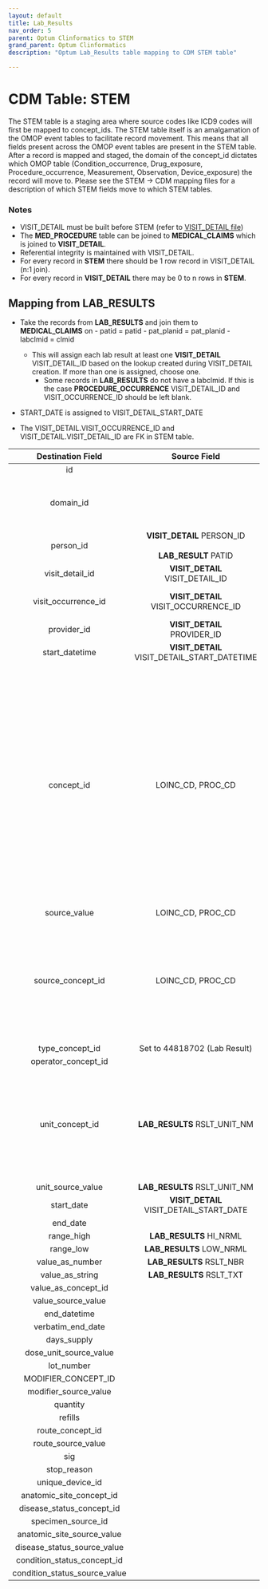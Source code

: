 ```yaml
---
layout: default
title: Lab_Results
nav_order: 5
parent: Optum Clinformatics to STEM
grand_parent: Optum Clinformatics
description: "Optum Lab_Results table mapping to CDM STEM table"

---
```


# CDM Table: STEM 

The STEM table is a staging area where source codes like ICD9 codes will first be mapped to concept_ids. The STEM table itself is an amalgamation of the OMOP event tables to facilitate record movement. This means that all fields present across the OMOP event tables are present in the STEM table. After a record is mapped and staged, the domain of the concept_id dictates which OMOP table (Condition_occurrence, Drug_exposure, Procedure_occurrence, Measurement, Observation, Device_exposure) the record will move to. Please see the STEM -> CDM mapping files for a description of which STEM fields move to which STEM tables.

### **Notes**
- VISIT_DETAIL must be built before STEM (refer to [VISIT_DETAIL file](VISIT_DETAIL.md))
- The **MED_PROCEDURE** table can be joined to **MEDICAL_CLAIMS** which is joined to **VISIT_DETAIL**. 
- Referential integrity is maintained with VISIT_DETAIL. 
- For every record in **STEM** there should be 1 row record in VISIT_DETAIL (n:1 join). 
- For every record in **VISIT_DETAIL** there may be 0 to n rows in **STEM**.

## **Mapping from LAB_RESULTS**
- Take the records from **LAB_RESULTS** and join them to **MEDICAL_CLAIMS** on
        - patid = patid
        - pat_planid = pat_planid
        - labclmid = clmid
    - This will assign each lab result at least one **VISIT_DETAIL** VISIT_DETAIL_ID based on the lookup created during VISIT_DETAIL creation. If more than one is assigned, choose one.  
        - Some records in **LAB_RESULTS** do not have a labclmid. If this is the case **PROCEDURE_OCCURRENCE** VISIT_DETAIL_ID and VISIT_OCCURRENCE_ID should be left blank.

- START_DATE is assigned to VISIT_DETAIL_START_DATE 
- The VISIT_DETAIL.VISIT_OCCURRENCE_ID and VISIT_DETAIL.VISIT_DETAIL_ID are FK in STEM table.

**Destination Field**|**Source Field**|**Applied Rule**|**Comment**
| :----: | :----: | :--------: | :------: |
| id |  |Autogenerate||
| domain_id ||This should be the domain_id of the standard concept in the CONCEPT_ID field. If a code is mapped to CONCEPT_ID 0, put the domain_id as Observation.||
| person_id | **VISIT_DETAIL** PERSON_ID<br><br>**LAB_RESULT** PATID| Use patid to lookup Person_id ||
| visit_detail_id |**VISIT_DETAIL**<br>VISIT_DETAIL_ID||
| visit_occurrence_id |**VISIT_DETAIL**<br>VISIT_OCCURRENCE_ID|Use the linking to **VISIT_DETAIL** to look up VISIT_OCCURRENCE_ID||
| provider_id |**VISIT_DETAIL**<br>PROVIDER_ID |||
| start_datetime |**VISIT_DETAIL** VISIT_DETAIL_START_DATETIME |||
| concept_id | LOINC_CD, PROC_CD|Use the SOURCE_TO_STANDARD query with the filter<br/><br/>**LOINC_CD**<br> WHERE SOURCE_VOCABULARY_ID IN ('LOINC') AND TARGET_STANDARD_CONCEPT ='S' AND TARGET_INVALID_REASON IS NULL <br/><br/>**PROC_CD**<br> WHERE SOURCE_VOCABULARY_ID IN ('HCPCS','CPT4') AND TARGET_STANDARD_CONCEPT ='S' AND TARGET_INVALID_REASON IS NULL AND TARGET_CONCEPT_CLASS_ID NOT IN ('HCPCS Modifier','CPT4 Modifier')| Start with LOINC_CD, if it does not have a mapping then try to map the PROC_CD. If the PROC_CD does not have a mapping then set concept_id to 0|
| source_value |LOINC_CD, PROC_CD|||
| source_concept_id |LOINC_CD, PROC_CD|Use the SOURCE_TO_SOURCE query with the filter<br/><br/>**LOINC_CD**<br> WHERE SOURCE_VOCABULARY_ID IN ('LOINC') <br/><br/>**PROC_CD**<br> WHERE SOURCE_VOCABULARY_ID IN ('HCPCS','CPT4') |Put the SOURCE_CONCEPT_ID of the either the LOINC_CD or PROC_CD that was used to map the standard concept_id.
| type_concept_id |Set to 44818702 (Lab Result)|||  
| operator_concept_id | 
| unit_concept_id | **LAB_RESULTS** RSLT_UNIT_NM |Use the SOURCE_TO_STANDARD query with the filter <br><br>Where SOURCE_VOCABULARY_ID = 'UCUM' AND TARGET_STANDARD_CONCEPT = 'S' AND TARGET_INVALID_REASON IS NULL|If there is no mapping to a standard concept then set to 0|
| unit_source_value |**LAB_RESULTS** RSLT_UNIT_NM |||
| start_date | **VISIT_DETAIL** VISIT_DETAIL_START_DATE||| 
| end_date |  
| range_high |**LAB_RESULTS** HI_NRML ||| 
| range_low | **LAB_RESULTS** LOW_NRML ||| 
| value_as_number | **LAB_RESULTS** RSLT_NBR |||
| value_as_string | **LAB_RESULTS** RSLT_TXT |||
| value_as_concept_id | 
| value_source_value | 
| end_datetime | 
| verbatim_end_date |  
| days_supply | |||
| dose_unit_source_value ||||
| lot_number | 
MODIFIER_CONCEPT_ID|| | 
| modifier_source_value | ||
| quantity | |||
| refills | 
| route_concept_id | 
| route_source_value | 
| sig |  
| stop_reason | 
| unique_device_id | 
| anatomic_site_concept_id | 
| disease_status_concept_id |  
| specimen_source_id |
| anatomic_site_source_value | 
| disease_status_source_value | 
| condition_status_concept_id | 
| condition_status_source_value | 